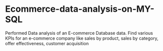 # Ecommerce-data-analysis-on-MY-SQL
Performed Data analysis of an E-commerce Database
data. Find various KPIs for an e-commerce company like
sales by product, sales by category, offer effectiveness,
customer acquisition


